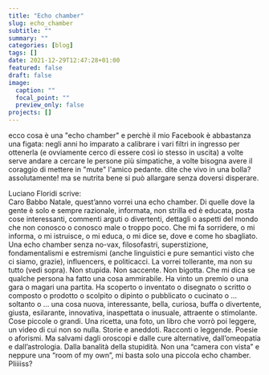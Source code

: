 ```yaml
---
title: "Echo chamber"
slug: echo_chamber
subtitle: ""
summary: ""
categories: [blog]
tags: []
date: 2021-12-29T12:47:28+01:00
featured: false
draft: false
image:
  caption: ""
  focal_point: ""
  preview_only: false
projects: []
---
```


ecco cosa è una "echo chamber" e perchè il mio Facebook è abbastanza una figata: negli anni ho imparato a calibrare i vari filtri in ingresso per ottenerla (e ovviamente cerco di essere così io stesso in uscita)
a volte serve andare a cercare le persone più simpatiche, a volte bisogna avere il coraggio di mettere in "mute" l'amico pedante.
dite che vivo in una bolla? assolutamente! ma se nutrita bene si può allargare senza doversi disperare.

Luciano Floridi scrive:  
Caro Babbo Natale, quest’anno vorrei una echo chamber. Di quelle dove la gente è solo e sempre razionale, informata, non strilla ed è educata, posta cose interessanti, commenti arguti o divertenti, dettagli o aspetti del mondo che non conosco o conosco male o troppo poco. Che mi fa sorridere, o mi informa, o mi istruisce, o mi educa, o mi dice se, dove e come ho sbagliato. Una echo chamber senza no-vax, filosofastri, superstizione, fondamentalismi e estremismi (anche linguistici e pure semantici visto che ci siamo, grazie), influencers, e politicacci. La vorrei tollerante, ma non su tutto (vedi sopra). Non stupida. Non saccente. Non bigotta. Che mi dica se qualche persona ha fatto una cosa ammirabile. Ha vinto un premio o una gara o magari una partita. Ha scoperto o inventato o disegnato o scritto o composto o prodotto o scolpito o dipinto o pubblicato o cucinato o … soltanto o … una cosa nuova, interessante, bella, curiosa, buffa o divertente, giusta, esilarante, innovativa, inaspettata o inusuale, attraente o stimolante. Cose piccole o grandi. Una ricetta, una foto, un libro che vorrò poi leggere, un video di cui non so nulla. Storie e aneddoti. Racconti o leggende. Poesie o aforismi. Ma salvami dagli oroscopi e dalle cure alternative, dall’omeopatia e dall’astrologia. Dalla banalità della stupidità. Non una “camera con vista” e neppure una “room of my own”, mi basta solo una piccola echo chamber. Pliiiiss?
